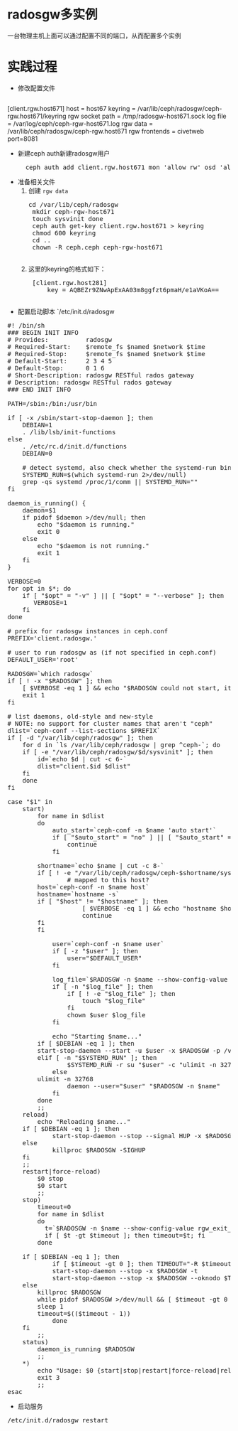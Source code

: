 # radosgw多实例

一台物理主机上面可以通过配置不同的端口，从而配置多个实例

# 实践过程

- 修改配置文件
	<pre>
[client.rgw.host671]
host = host67
keyring = /var/lib/ceph/radosgw/ceph-rgw.host671/keyring
rgw socket path = /tmp/radosgw-host671.sock
log file = /var/log/ceph/ceph-rgw-host671.log
rgw data = /var/lib/ceph/radosgw/ceph-rgw.host671
rgw frontends = civetweb port=8081
</pre>

- 新建ceph auth新建radosgw用户
	<pre>
	ceph auth add client.rgw.host671 mon 'allow rw' osd 'allow rwx'</pre>
- 准备相关文件
	1. 创建 `rgw data` 
		<pre>cd /var/lib/ceph/radosgw
		mkdir ceph-rgw-host671
		touch sysvinit done
		ceph auth get-key client.rgw.host671 > keyring
		chmod 600 keyring
		cd ..
		chown -R ceph.ceph ceph-rgw-host671
		</pre> 
	2. 这里的keyring的格式如下：
		<pre>
		[client.rgw.host281]
			key = AQBEZr9ZNwApExAA03m8ggfzt6pmaH/e1aVKoA==
		</pre>
- 配置启动脚本 `/etc/init.d/radosgw
<pre>
#! /bin/sh
### BEGIN INIT INFO
# Provides:          radosgw
# Required-Start:    $remote_fs $named $network $time
# Required-Stop:     $remote_fs $named $network $time
# Default-Start:     2 3 4 5
# Default-Stop:      0 1 6
# Short-Description: radosgw RESTful rados gateway
# Description: radosgw RESTful rados gateway
### END INIT INFO

PATH=/sbin:/bin:/usr/bin

if [ -x /sbin/start-stop-daemon ]; then
    DEBIAN=1
    . /lib/lsb/init-functions
else
    . /etc/rc.d/init.d/functions
    DEBIAN=0

    # detect systemd, also check whether the systemd-run binary exists
    SYSTEMD_RUN=$(which systemd-run 2>/dev/null)
    grep -qs systemd /proc/1/comm || SYSTEMD_RUN=""
fi

daemon_is_running() {
    daemon=$1
    if pidof $daemon >/dev/null; then
        echo "$daemon is running."
        exit 0
    else
        echo "$daemon is not running."
        exit 1
    fi
}

VERBOSE=0
for opt in $*; do
    if [ "$opt" = "-v" ] || [ "$opt" = "--verbose" ]; then
       VERBOSE=1
    fi
done

# prefix for radosgw instances in ceph.conf
PREFIX='client.radosgw.'

# user to run radosgw as (if not specified in ceph.conf)
DEFAULT_USER='root'

RADOSGW=`which radosgw`
if [ ! -x "$RADOSGW" ]; then
    [ $VERBOSE -eq 1 ] && echo "$RADOSGW could not start, it is not executable."
    exit 1
fi

# list daemons, old-style and new-style
# NOTE: no support for cluster names that aren't "ceph"
dlist=`ceph-conf --list-sections $PREFIX`
if [ -d "/var/lib/ceph/radosgw" ]; then
    for d in `ls /var/lib/ceph/radosgw | grep ^ceph-`; do
	if [ -e "/var/lib/ceph/radosgw/$d/sysvinit" ]; then
	    id=`echo $d | cut -c 6-`
	    dlist="client.$id $dlist"
	fi
    done
fi

case "$1" in
    start)
        for name in $dlist
        do
            auto_start=`ceph-conf -n $name 'auto start'`
            if [ "$auto_start" = "no" ] || [ "$auto_start" = "false" ] || [ "$auto_start" = "0" ]; then
                continue
            fi

	    shortname=`echo $name | cut -c 8-`
	    if [ ! -e "/var/lib/ceph/radosgw/ceph-$shortname/sysvinit" ]; then
                # mapped to this host?
		host=`ceph-conf -n $name host`
		hostname=`hostname -s`
		if [ "$host" != "$hostname" ]; then
                    [ $VERBOSE -eq 1 ] && echo "hostname $hostname could not be found in ceph.conf:[$name], not starting."
                    continue
		fi
	    fi

            user=`ceph-conf -n $name user`
            if [ -z "$user" ]; then
                user="$DEFAULT_USER"
            fi

            log_file=`$RADOSGW -n $name --show-config-value log_file`
            if [ -n "$log_file" ]; then
                if [ ! -e "$log_file" ]; then
                    touch "$log_file"
                fi
                chown $user $log_file
            fi

            echo "Starting $name..."
	    if [ $DEBIAN -eq 1 ]; then
		start-stop-daemon --start -u $user -x $RADOSGW -p /var/run/ceph/client-$name.pid -- -n $name
	    elif [ -n "$SYSTEMD_RUN" ]; then
                $SYSTEMD_RUN -r su "$user" -c "ulimit -n 32768; $RADOSGW -n $name"
            else
		ulimit -n 32768
                daemon --user="$user" "$RADOSGW -n $name"
            fi
        done
        ;;
    reload)
        echo "Reloading $name..."
	if [ $DEBIAN -eq 1 ]; then
            start-stop-daemon --stop --signal HUP -x $RADOSGW --oknodo
	else
            killproc $RADOSGW -SIGHUP
	fi
	;;
    restart|force-reload)
        $0 stop
        $0 start
        ;;
    stop)
        timeout=0
        for name in $dlist
        do
          t=`$RADOSGW -n $name --show-config-value rgw_exit_timeout_secs`
          if [ $t -gt $timeout ]; then timeout=$t; fi
        done

	if [ $DEBIAN -eq 1 ]; then
            if [ $timeout -gt 0 ]; then TIMEOUT="-R $timeout"; fi
            start-stop-daemon --stop -x $RADOSGW -t
            start-stop-daemon --stop -x $RADOSGW --oknodo $TIMEOUT
	else
	    killproc $RADOSGW
	    while pidof $RADOSGW >/dev/null && [ $timeout -gt 0 ] ; do
		sleep 1
		timeout=$(($timeout - 1))
            done
	fi
        ;;
    status)
        daemon_is_running $RADOSGW
        ;;
    *)
        echo "Usage: $0 {start|stop|restart|force-reload|reload|status} [-v|--verbose]" >&2
        exit 3
        ;;
esac
</pre>
- 启动服务

<pre>
/etc/init.d/radosgw restart
</pre>